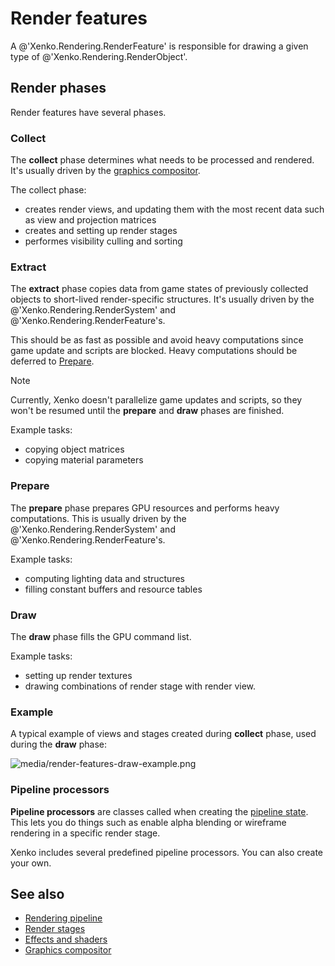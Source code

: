 # Render features

A @'Xenko.Rendering.RenderFeature' is responsible for drawing a given type of @'Xenko.Rendering.RenderObject'.

## Render phases

Render features have several phases.

### Collect

The **collect** phase determines what needs to be processed and rendered. It's usually driven by the [graphics compositor](../graphics-compositor/index.md).

The collect phase:

* creates render views, and updating them with the most recent data such as view and projection matrices
* creates and setting up render stages
* performes visibility culling and sorting

### Extract

The **extract** phase copies data from game states of previously collected objects to short-lived render-specific structures. It's usually driven by the @'Xenko.Rendering.RenderSystem' and @'Xenko.Rendering.RenderFeature's.

This should be as fast as possible and avoid heavy computations since game update and scripts are blocked. Heavy computations should be deferred to [Prepare](#prepare).

> [!Note]
> Currently, Xenko doesn't parallelize game updates and scripts, so they won't be resumed until the **prepare** and **draw** phases are finished.

Example tasks:

* copying object matrices
* copying material parameters

### Prepare

The **prepare** phase prepares GPU resources and performs heavy computations. This is usually driven by the @'Xenko.Rendering.RenderSystem' and @'Xenko.Rendering.RenderFeature's.

Example tasks:

* computing lighting data and structures
* filling constant buffers and resource tables

### Draw

The **draw** phase fills the GPU command list.

Example tasks:

* setting up render textures
* drawing combinations of render stage with render view.

### Example

A typical example of views and stages created during **collect** phase, used during the **draw** phase:

![media/render-features-draw-example.png](media/render-features-draw-example.png)

### Pipeline processors

**Pipeline processors** are classes called when creating the [pipeline state](../low-level-api/pipeline-state.md). This lets you do things such as enable alpha blending or wireframe rendering in a specific render stage.

Xenko includes several predefined pipeline processors. You can also create your own.

## See also

* [Rendering pipeline](index.md)
* [Render stages](render-stages.md)
* [Effects and shaders](../effects-and-shaders/index.md)
* [Graphics compositor](../graphics-compositor/index.md)